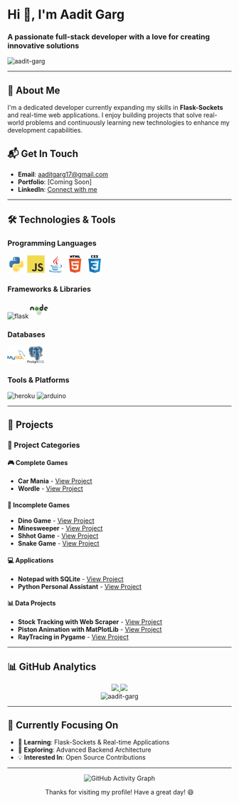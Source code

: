 # Hi 👋, I'm Aadit Garg

### A passionate full-stack developer with a love for creating innovative solutions

<p align="left"> 
  <img src="https://komarev.com/ghpvc/?username=aadit-garg&label=Profile%20Views&color=7c3aed&style=flat" alt="aadit-garg" /> 
</p>

---

## 🚀 About Me

I'm a dedicated developer currently expanding my skills in **Flask-Sockets** and real-time web applications. I enjoy building projects that solve real-world problems and continuously learning new technologies to enhance my development capabilities.

## 📬 Get In Touch

- **Email**: [aaditgarg17@gmail.com](mailto:aaditgarg17@gmail.com)
- **Portfolio**: [Coming Soon]
- **LinkedIn**: [Connect with me]()

---

## 🛠️ Technologies & Tools

### Programming Languages
<p align="left">
  <img src="https://raw.githubusercontent.com/devicons/devicon/master/icons/python/python-original.svg" alt="python" width="40" height="40"/>
  <img src="https://raw.githubusercontent.com/devicons/devicon/master/icons/javascript/javascript-original.svg" alt="javascript" width="40" height="40"/>
  <img src="https://raw.githubusercontent.com/devicons/devicon/master/icons/java/java-original.svg" alt="java" width="40" height="40"/>
  <img src="https://raw.githubusercontent.com/devicons/devicon/master/icons/html5/html5-original-wordmark.svg" alt="html5" width="40" height="40"/>
  <img src="https://raw.githubusercontent.com/devicons/devicon/master/icons/css3/css3-original-wordmark.svg" alt="css3" width="40" height="40"/>
</p>

### Frameworks & Libraries
<p align="left">
  <img src="https://www.vectorlogo.zone/logos/pocoo_flask/pocoo_flask-icon.svg" alt="flask" width="40" height="40"/>
  <img src="https://raw.githubusercontent.com/devicons/devicon/master/icons/nodejs/nodejs-original-wordmark.svg" alt="nodejs" width="40" height="40"/>
</p>

### Databases
<p align="left">
  <img src="https://raw.githubusercontent.com/devicons/devicon/master/icons/mysql/mysql-original-wordmark.svg" alt="mysql" width="40" height="40"/>
  <img src="https://raw.githubusercontent.com/devicons/devicon/master/icons/postgresql/postgresql-original-wordmark.svg" alt="postgresql" width="40" height="40"/>
</p>

### Tools & Platforms
<p align="left">
  <img src="https://www.vectorlogo.zone/logos/heroku/heroku-icon.svg" alt="heroku" width="40" height="40"/>
  <img src="https://cdn.worldvectorlogo.com/logos/arduino-1.svg" alt="arduino" width="40" height="40"/>
</p>

---

## 💼 Projects

### 🎯 Project Categories

#### 🎮 Complete Games
- **Car Mania** - [View Project](https://github.com/Aadit-Garg/Projects-saved/tree/main/Games/Car_Mania)
- **Wordle** - [View Project](https://github.com/Aadit-Garg/Projects-saved/tree/main/Games/wordle)

#### 🔄 Incomplete Games
- **Dino Game** - [View Project](https://github.com/Aadit-Garg/Projects-saved/tree/main/Games/%5BIncomplete%5D/Dino)
- **Minesweeper** - [View Project](https://github.com/Aadit-Garg/Projects-saved/tree/main/Games/%5BIncomplete%5D/Minesweeper)
- **Shhot Game** - [View Project](https://github.com/Aadit-Garg/Projects-saved/tree/main/Games/%5BIncomplete%5D/Shhot)
- **Snake Game** - [View Project](https://github.com/Aadit-Garg/Projects-saved/tree/main/Games/%5BIncomplete%5D/Snake_game)

#### 💻 Applications
- **Notepad with SQLite** - [View Project](https://github.com/Aadit-Garg/Projects-saved/tree/main/Notepad_in_SQL)
- **Python Personal Assistant** - [View Project](https://github.com/Aadit-Garg/Projects-saved/tree/main/Personal_Assistant)

#### 📊 Data Projects
- **Stock Tracking with Web Scraper** - [View Project](https://github.com/Aadit-Garg/stonks)
- **Piston Animation with MatPlotLib** - [View Project](https://github.com/Aadit-Garg/Piston)
- **RayTracing in Pygame** - [View Project](https://github.com/Aadit-Garg/raytracing)

---

## 📊 GitHub Analytics

<div align="center">
  
  <a href="https://github.com/aadit-garg">
    <img height="180em" src="https://github-readme-stats.vercel.app/api?username=aadit-garg&show_icons=true&theme=radical&hide_border=true&count_private=true&include_all_commits=true" />
    <img height="180em" src="https://github-readme-stats.vercel.app/api/top-langs?username=aadit-garg&show_icons=true&theme=radical&hide_border=true&layout=compact&langs_count=8" />
  </a>
  
  <br/>
  
  <img src="https://github-readme-streak-stats.herokuapp.com/?user=aadit-garg&theme=radical&hide_border=true" alt="aadit-garg" />
  
</div>

---

## 🎯 Currently Focusing On

- 🔭 **Learning**: Flask-Sockets & Real-time Applications
- 🌱 **Exploring**: Advanced Backend Architecture
- 💡 **Interested In**: Open Source Contributions

---

<div align="center">
  
  ![GitHub Activity Graph](https://github-readme-activity-graph.vercel.app/graph?username=aadit-garg&theme=react-dark&hide_border=true&area=true)

  <p>Thanks for visiting my profile! Have a great day! 😄</p>
  
</div>
